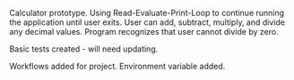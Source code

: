 Calculator prototype.
Using Read-Evaluate-Print-Loop to continue running the application until user exits.
User can add, subtract, multiply, and divide any decimal values.
Program recognizes that user cannot divide by zero.

Basic tests created - will need updating.

Workflows added for project. Environment variable added.
